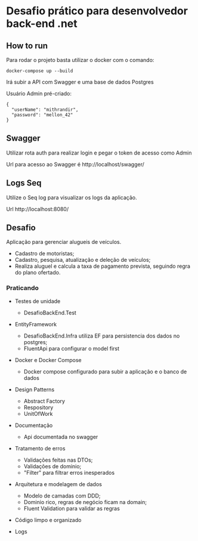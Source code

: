 # Desafio prático para desenvolvedor back-end .net

## How to run
Para rodar o projeto basta utilizar o docker com o comando:

```
docker-compose up --build

```

Irá subir a API com Swagger e uma base de dados Postgres

Usuário Admin pré-criado:

```
{
  "userName": "mithrandir",
  "password": "mellon_42"
}
```

## Swagger 

Utilizar rota auth para realizar login e pegar o token de acesso como Admin

Url para acesso ao Swagger é http://localhost/swagger/

## Logs Seq
Utilize o Seq log para visualizar os logs da aplicação.

Url http://localhost:8080/


## Desafio

Aplicação para gerenciar alugueis de veículos. 
- Cadastro de motoristas;
- Cadastro, pesquisa, atualização e deleção de veículos;
- Realiza aluguel e calcula a taxa de pagamento prevista, seguindo regra do plano ofertado.

### Praticando 

- Testes de unidade
  - DesafioBackEnd.Test
  
- EntityFramework
  - DesafioBackEnd.Infra utiliza EF para persistencia dos dados no postgres;
  - FluentApi para configurar o model first
- Docker e Docker Compose
  - Docker compose configurado para subir a aplicação e o banco de dados
- Design Patterns
  - Abstract Factory
  - Respository
  - UnitOfWork
- Documentação
  - Api documentada no swagger
- Tratamento de erros
  - Validações feitas nas DTOs;
  - Validações de dominio;
  - "Filter" para filtrar erros inesperados
- Arquitetura e modelagem de dados
  - Modelo de camadas com DDD;
  - Dominio rico, regras de negócio ficam na domain;
  - Fluent Validation para validar as regras
- Código limpo e organizado
- Logs
  







  

